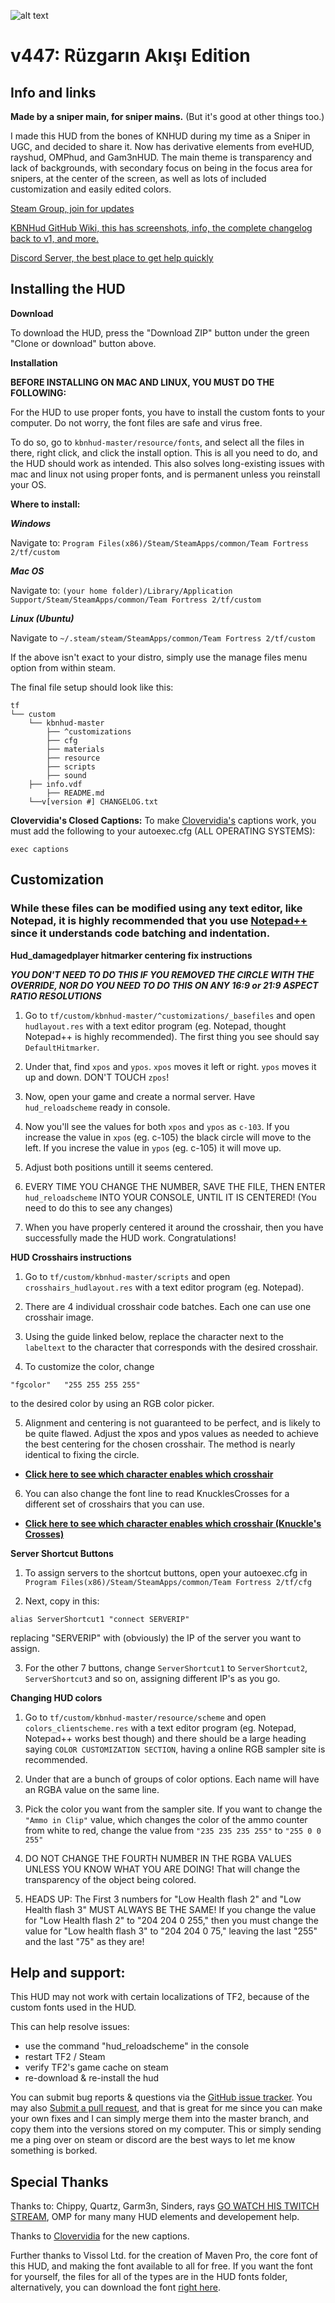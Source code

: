 ![alt text](https://i.imgur.com/QI8x66Z.png)

v447: Rüzgarın Akışı Edition
======

Info and links
-------
**Made by a sniper main, for sniper mains.**
(But it's good at other things too.)

I made this HUD from the bones of KNHUD during my time as a Sniper in UGC, and decided to share it. Now has derivative elements from eveHUD, rayshud, OMPhud, and Gam3nHUD. The main theme is transparency and lack of backgrounds, with secondary focus on being in the focus area for snipers, at the center of the screen, as well as lots of included customization and easily edited colors.

[Steam Group, join for updates](http://steamcommunity.com/groups/KBNHud "KBNHud Steam Group")

[KBNHud GitHub Wiki, this has screenshots, info, the complete changelog back to v1, and more.](https://github.com/Jotunn/KBNHud/wiki "Also linked at the top of the page")

[Discord Server, the best place to get help quickly](https://discord.gg/NhnSysw "Discord server join link")

Installing the HUD
-------

**Download**

To download the HUD, press the "Download ZIP" button under the green "Clone or download" button above.

**Installation**

__BEFORE INSTALLING ON MAC AND LINUX, YOU MUST DO THE FOLLOWING:__

For the HUD to use proper fonts, you have to install the custom fonts to your computer. Do not worry, the font files are safe and virus free.

To do so, go to `kbnhud-master/resource/fonts`, and select all the files in there, right click, and click the install option. This is all you need to do, and the HUD should work as intended. This also solves long-existing issues with mac and linux not using proper fonts, and is permanent unless you reinstall your OS.

**Where to install:**

***Windows***

Navigate to:
`Program Files(x86)/Steam/SteamApps/common/Team Fortress 2/tf/custom`

***Mac OS***

Navigate to:
`(your home folder)/Library/Application Support/Steam/SteamApps/common/Team Fortress 2/tf/custom`

***Linux (Ubuntu)***

Navigate to
`~/.steam/steam/SteamApps/common/Team Fortress 2/tf/custom`

If the above isn't exact to your distro, simply use the manage files menu option from within steam.

The final file setup should look like this:
```
tf
└── custom
    └── kbnhud-master
        ├── ^customizations
        ├── cfg
        ├── materials
        ├── resource
        ├── scripts
        ├── sound
	├── info.vdf
        ├── README.md
	└──v[version #] CHANGELOG.txt
```
**Clovervidia's Closed Captions:**
To make [Clovervidia's](https://steamcommunity.com/sharedfiles/filedetails/?id=167785751) captions work, you must add the following to your autoexec.cfg (ALL OPERATING SYSTEMS):

```				
exec captions
```

Customization
-------

### While these files can be modified using any text editor, like Notepad, it is highly recommended that you use [Notepad++](https://notepad-plus-plus.org/) since it understands code batching and indentation.

**Hud_damagedplayer hitmarker centering fix instructions**

***YOU DON'T NEED TO DO THIS IF YOU REMOVED THE CIRCLE WITH THE OVERRIDE, NOR DO YOU NEED TO DO THIS ON ANY 16:9 or 21:9 ASPECT RATIO RESOLUTIONS***

1. Go to `tf/custom/kbnhud-master/^customizations/_basefiles` and open `hudlayout.res` with a text editor program (eg. Notepad, thought Notepad++ is highly recommended). The first thing you 
see should say `DefaultHitmarker`.

2. Under that, find `xpos` and `ypos`. `xpos` moves it left or right. `ypos` moves it up and down. DON'T TOUCH `zpos`! 

3. Now, open your game and create a normal server. Have `hud_reloadscheme` ready in console. 

4. Now you'll see the values for both `xpos` and `ypos` as `c-103`. If you increase the value in `xpos` (eg. c-105) the black circle will move to the left. If you increse the value in `ypos` (eg. c-105) it will move up.

5. Adjust both positions untill it seems centered. 

6. EVERY TIME YOU CHANGE THE NUMBER, SAVE THE FILE, THEN ENTER `hud_reloadscheme` INTO YOUR CONSOLE, UNTIL IT IS CENTERED! (You need to do this to see any changes)

7. When you have properly centered it around the crosshair, then you have successfully made the HUD work. Congratulations!



**HUD Crosshairs instructions**

1. Go to `tf/custom/kbnhud-master/scripts` and open `crosshairs_hudlayout.res` with a text editor program (eg. Notepad). 

2. There are 4 individual crosshair code batches. Each one can use one crosshair image.

3. Using the guide linked below, replace the character next to the `labeltext` to the character that corresponds with the desired crosshair.

4. To customize the color, change
````
"fgcolor"	"255 255 255 255"
````
to the desired color by using an RGB color picker.

5. Alignment and centering is not guaranteed to be perfect, and is likely to be quite flawed. Adjust the xpos and ypos values as needed to achieve the best centering for the chosen crosshair. The method is nearly identical to fixing the circle.

* __[Click here to see which character enables which crosshair](https://i.imgur.com/Gk9wKD6.png)__

6. You can also change the font line to read KnucklesCrosses for a different set of crosshairs that you can use. 

* __[Click here to see which character enables which crosshair (Knuckle's Crosses)](http://i.imgur.com/w0AcH2l.png)__


**Server Shortcut Buttons**

1. To assign servers to the shortcut buttons, open your autoexec.cfg in `Program Files(x86)/Steam/SteamApps/common/Team Fortress 2/tf/cfg`

2. Next, copy in this: 
````
alias ServerShortcut1 "connect SERVERIP"
````
replacing "SERVERIP" with (obviously) the IP of the server you want to assign. 

3. For the other 7 buttons, change `ServerShortcut1` to `ServerShortcut2`, `ServerShortcut3` and so on, assigning different IP's as you go.



**Changing HUD colors**

1. Go to `tf/custom/kbnhud-master/resource/scheme` and open `colors_clientscheme.res` with a text editor program (eg. Notepad, Notepad++ works best though) and there should be a large heading saying `COLOR CUSTOMIZATION SECTION`, having a online RGB sampler site is recommended.

2. Under that are a bunch of groups of color options. Each name will have an RGBA value on the same line. 

3. Pick the color you want from the sampler site. If you want to change the `"Ammo in Clip"` value, which changes the color of the ammo counter from white to red, change the value from `"235 235 235 255"` to `"255 0 0 255"`

4. DO NOT CHANGE THE FOURTH NUMBER IN THE RGBA VALUES UNLESS YOU KNOW WHAT YOU ARE DOING! That will change the transparency of the object being colored.

5. HEADS UP: The First 3 numbers for "Low Health flash 2" and "Low Health flash 3" MUST ALWAYS BE THE SAME! If you change the value for "Low Health flash 2" to "204 204 0 255," then you must change the value for "Low health flash 3" to "204 204 0 75," leaving the last "255" and the last "75" as they are!

Help and support:
-------

This HUD may not work with certain localizations of TF2, because of the custom fonts used in the HUD.

This can help resolve issues:
* use the command "hud_reloadscheme" in the console
* restart TF2 / Steam
* verify TF2's game cache on steam
* re-download & re-install the hud

You can submit bug reports & questions via the [GitHub issue tracker](https://github.com/Jotunn/KBNHud/issues).
You may also [Submit a pull request](https://github.com/Jotunn/KBNHud/pulls), and that is great for me since you can make your own fixes and I can simply merge them into the master branch, and copy them into the versions stored on my computer.
This or simply sending me a ping over on steam or discord are the best ways to let me know something is borked.


Special Thanks
-------

Thanks to: Chippy, Quartz, Garm3n, Sinders, rays [GO WATCH HIS TWITCH STREAM](http://www.twitch.tv/raysfire), OMP for many many HUD elements and developement help.

Thanks to [Clovervidia](https://steamcommunity.com/sharedfiles/filedetails/?id=167785751) for the new captions.

Further thanks to Vissol Ltd. for the creation of Maven Pro, the core font of this HUD, and making the font available to all for free. If you want the font for yourself, the files for all of the types are in the HUD fonts folder, alternatively, you can download the font [right here](http://vissol.co.uk/mavenpro/).
